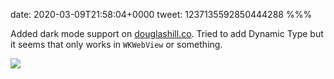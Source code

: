 date: 2020-03-09T21:58:04+0000
tweet: 1237135592850444288
%%%

Added dark mode support on [douglashill.co](http://douglashill.co). Tried to add Dynamic Type but it seems that only works in `WKWebView` or something.

![](ESswPTRXYAUKpwe.jpg)
